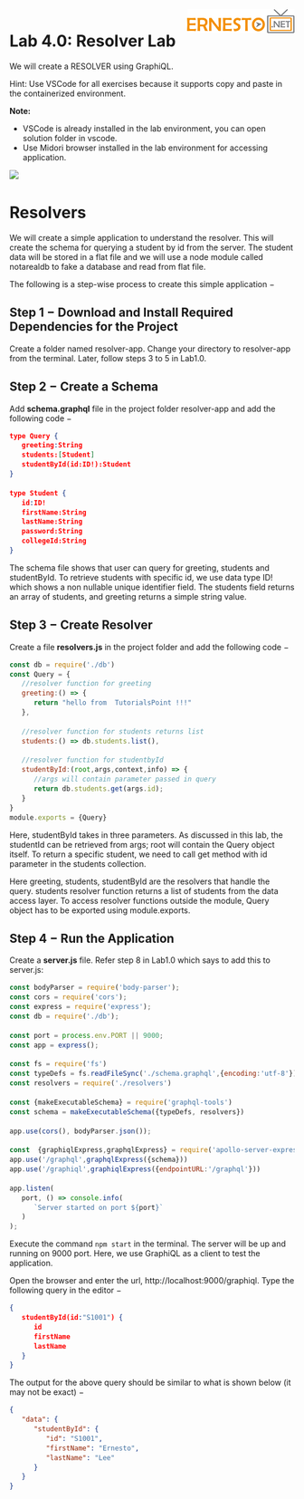 <img align="right" src="./logo.png">


Lab 4.0: Resolver Lab
======================================


We will create a RESOLVER using GraphiQL.

Hint:  Use VSCode for all exercises because it supports copy and paste in the containerized environment.

**Note:** 

- VSCode is already installed in the lab environment, you can open solution folder in vscode.
- Use Midori browser installed in the lab environment for accessing application.

![](./images/vscode1.png)


Resolvers
==================================
We will create a simple application to understand the resolver. This will create the schema for querying a student by id from the server. The student data will be stored in a flat file and we will use a node module called notarealdb to fake a database and read from flat file.

The following is a step-wise process to create this simple application −

## Step 1 − Download and Install Required Dependencies for the Project
Create a folder named resolver-app. Change your directory to resolver-app from the terminal. Later, follow steps 3 to 5 in Lab1.0.

## Step 2 − Create a Schema
Add **schema.graphql** file in the project folder resolver-app and add the following code −

```json
type Query { 
   greeting:String
   students:[Student]
   studentById(id:ID!):Student 
}

type Student {
   id:ID!
   firstName:String
   lastName:String
   password:String
   collegeId:String
}
```
The schema file shows that user can query for greeting, students and studentById. To retrieve students with specific id, we use data type ID! which shows a non nullable unique identifier field. The students field returns an array of students, and greeting returns a simple string value.

## Step 3 − Create Resolver
Create a file **resolvers.js** in the project folder and add the following code −

```javascript
const db = require('./db')
const Query = {
   //resolver function for greeting
   greeting:() => {
      return "hello from  TutorialsPoint !!!"
   },
   
   //resolver function for students returns list
   students:() => db.students.list(),

   //resolver function for studentbyId
   studentById:(root,args,context,info) => {
      //args will contain parameter passed in query
      return db.students.get(args.id);
   }
}
module.exports = {Query}
```
Here, studentById takes in three parameters. As discussed in this lab, the studentId can be retrieved from args; root will contain the Query object itself. To return a specific student, we need to call get method with id parameter in the students collection.

Here greeting, students, studentById are the resolvers that handle the query. students resolver function returns a list of students from the data access layer. To access resolver functions outside the module, Query object has to be exported using module.exports.

## Step 4 − Run the Application
Create a **server.js** file. Refer step 8 in Lab1.0 which says to add this to server.js:

```javascript
const bodyParser = require('body-parser');
const cors = require('cors');
const express = require('express');
const db = require('./db');

const port = process.env.PORT || 9000;
const app = express();

const fs = require('fs')
const typeDefs = fs.readFileSync('./schema.graphql',{encoding:'utf-8'})
const resolvers = require('./resolvers')

const {makeExecutableSchema} = require('graphql-tools')
const schema = makeExecutableSchema({typeDefs, resolvers})

app.use(cors(), bodyParser.json());

const  {graphiqlExpress,graphqlExpress} = require('apollo-server-express')
app.use('/graphql',graphqlExpress({schema}))
app.use('/graphiql',graphiqlExpress({endpointURL:'/graphql'}))

app.listen(
   port, () => console.info(
      `Server started on port ${port}`
   )
);

```

Execute the command 
`npm start`
in the terminal. The server will be up and running on 9000 port. Here, we use GraphiQL as a client to test the application.

Open the browser and enter the url, http://localhost:9000/graphiql. Type the following query in the editor −

```json
{  
   studentById(id:"S1001") {
      id
      firstName
      lastName
   }
}
```
The output for the above query should be similar to what is shown below (it may not be exact) −

```json
{
   "data": {
      "studentById": {
         "id": "S1001",
         "firstName": "Ernesto",
         "lastName": "Lee"
      }
   }
}
```
